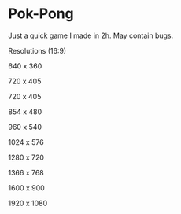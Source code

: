 # Pok-Pong
Just a quick game I made in 2h. May contain bugs.

Resolutions (16:9)

640	x 360

720	x 405

720	x 405

854	x 480

960	x 540

1024	x 576

1280	x 720

1366	x 768

1600	x 900

1920	x 1080
